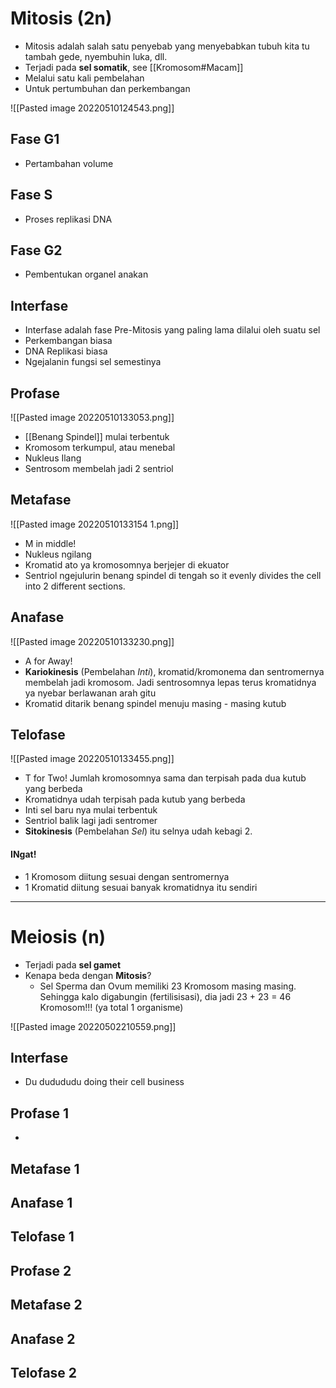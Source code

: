 # Mitosis (2n)
- Mitosis adalah salah satu penyebab yang menyebabkan tubuh kita tu tambah gede, nyembuhin luka, dll.
- Terjadi pada **sel somatik**, see [[Kromosom#Macam]]
- Melalui satu kali pembelahan
- Untuk pertumbuhan dan perkembangan

![[Pasted image 20220510124543.png]]

## Fase G1
- Pertambahan volume

## Fase S
- Proses replikasi DNA

## Fase G2
- Pembentukan organel anakan

## Interfase
- Interfase adalah fase Pre-Mitosis yang paling lama dilalui oleh suatu sel
- Perkembangan biasa
- DNA Replikasi biasa
- Ngejalanin fungsi sel semestinya

## Profase
![[Pasted image 20220510133053.png]]
- [[Benang Spindel]] mulai terbentuk
- Kromosom terkumpul, atau menebal
- Nukleus Ilang
- Sentrosom membelah jadi 2 sentriol

## Metafase
![[Pasted image 20220510133154 1.png]]
- M in middle!
- Nukleus ngilang
- Kromatid ato ya kromosomnya berjejer di ekuator
- Sentriol ngejulurin benang spindel di tengah so it evenly divides the cell into 2 different sections.

## Anafase
![[Pasted image 20220510133230.png]]
- A for Away!
- **Kariokinesis** (Pembelahan *Inti*), kromatid/kromonema dan sentromernya membelah jadi kromosom. Jadi sentrosomnya lepas terus kromatidnya ya nyebar berlawanan arah gitu
- Kromatid ditarik benang spindel menuju masing - masing kutub


## Telofase
![[Pasted image 20220510133455.png]]
- T for Two! Jumlah kromosomnya sama dan terpisah pada dua kutub yang berbeda
- Kromatidnya udah terpisah pada kutub yang berbeda
- Inti sel baru nya mulai terbentuk
- Sentriol balik lagi jadi sentromer
- **Sitokinesis** (Pembelahan *Sel*) itu selnya udah kebagi 2.


#### INgat!
- 1 Kromosom diitung sesuai dengan sentromernya
- 1 Kromatid diitung sesuai banyak kromatidnya itu sendiri
---

# Meiosis (n)
- Terjadi pada **sel gamet**
- Kenapa beda dengan **Mitosis**?
	- Sel Sperma dan Ovum memiliki 23 Kromosom masing masing. Sehingga kalo digabungin (fertilisisasi), dia jadi 23 + 23 = 46 Kromosom!!! (ya total 1 organisme)


![[Pasted image 20220502210559.png]]

## Interfase
- Du dudududu doing their cell business

## Profase 1
- 

## Metafase 1

## Anafase 1 

## Telofase 1

## Profase 2 

## Metafase 2 

## Anafase 2 

## Telofase 2